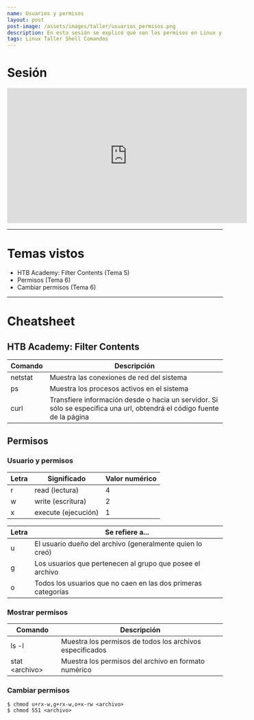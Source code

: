 ```yaml
---
name: Usuarios y permisos
layout: post
post-image: /assets/images/taller/usuarios_permisos.png
description: En esta sesión se explicó qué son los permisos en Linux y cómo se interpretan, así como la manera de cambiarlos.
tags: Linux Taller Shell Comandos
---
```


# Sesión
<iframe width="560" height="315" src="https://www.youtube.com/embed/gxGa23qs4qk" title="YouTube video player" frameborder="0" allow="accelerometer; autoplay; clipboard-write; encrypted-media; gyroscope; picture-in-picture; web-share" allowfullscreen></iframe>

---
# Temas vistos
- HTB Academy: Filter Contents (Tema 5)
- Permisos (Tema 6)
- Cambiar permisos (Tema 6)

---
# Cheatsheet
## HTB Academy: Filter Contents

| Comando | Descripción                                                                                                             |
| ------- | ----------------------------------------------------------------------------------------------------------------------- |
| netstat | Muestra las conexiones de red del sistema                                                                               |
| ps      | Muestra los procesos activos en el sistema                                                                              |
| curl    | Transfiere información desde o hacia un servidor. Si sólo se especifica una url, obtendrá el código fuente de la página |


## Permisos
### Usuario y permisos

| Letra | Significado         | Valor numérico |
| ----- | ------------------- | -------------- |
| r     | read (lectura)      | 4              |
| w     | write (escritura)   | 2              |
| x     | execute (ejecución) | 1               |

| Letra | Se refiere a...                                               |
| ----- | ------------------------------------------------------------- |
| u     | El usuario dueño del archivo (generalmente quien lo creó)     |
| g     | Los usuarios que pertenecen al grupo que posee el archivo     |
| o     | Todos los usuarios que no caen en las dos primeras categorías |

### Mostrar permisos

| Comando        | Descripción                                              |
| -------------- | -------------------------------------------------------- |
| ls -l          | Muestra los permisos de todos los archivos especificados |
| stat \<archivo> | Muestra los permisos del archivo en formato numérico     |

### Cambiar permisos
```shell-session
$ chmod u+rx-w,g+rx-w,o+x-rw <archivo>
$ chmod 551 <archivo>
``` 
